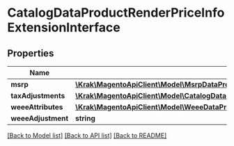# CatalogDataProductRenderPriceInfoExtensionInterface

## Properties
Name | Type | Description | Notes
------------ | ------------- | ------------- | -------------
**msrp** | [**\Krak\MagentoApiClient\Model\MsrpDataProductRenderMsrpPriceInfoInterface**](MsrpDataProductRenderMsrpPriceInfoInterface.md) |  | [optional] 
**taxAdjustments** | [**\Krak\MagentoApiClient\Model\CatalogDataProductRenderPriceInfoInterface**](CatalogDataProductRenderPriceInfoInterface.md) |  | [optional] 
**weeeAttributes** | [**\Krak\MagentoApiClient\Model\WeeeDataProductRenderWeeeAdjustmentAttributeInterface[]**](WeeeDataProductRenderWeeeAdjustmentAttributeInterface.md) |  | [optional] 
**weeeAdjustment** | **string** |  | [optional] 

[[Back to Model list]](../README.md#documentation-for-models) [[Back to API list]](../README.md#documentation-for-api-endpoints) [[Back to README]](../README.md)


